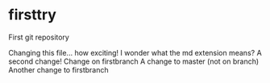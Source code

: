 # firsttry
First git repository

Changing this file... how exciting!
I wonder what the md extension means?
A second change!
Change on firstbranch
A change to master (not on branch)
Another change to firstbranch
